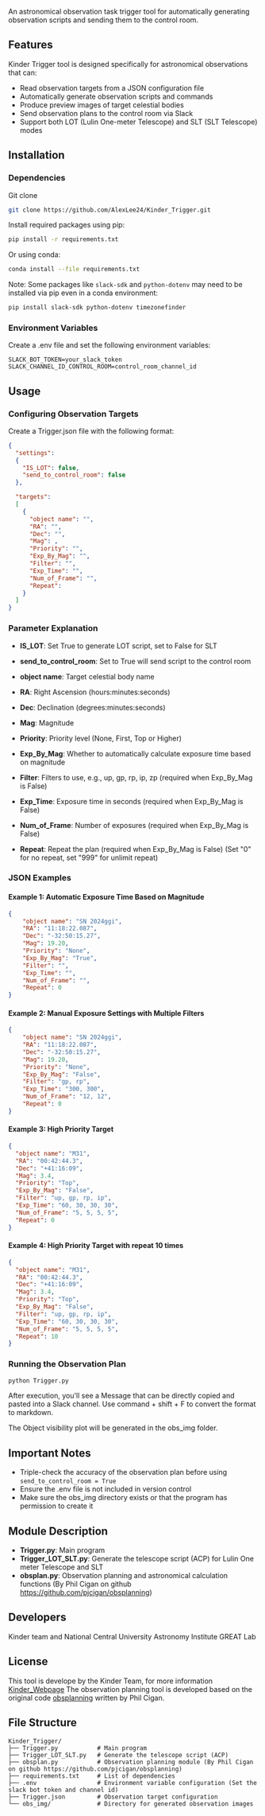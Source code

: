 An astronomical observation task trigger tool for automatically generating observation scripts and sending them to the control room.

## Features

Kinder Trigger tool is designed specifically for astronomical observations that can:

- Read observation targets from a JSON configuration file
- Automatically generate observation scripts and commands
- Produce preview images of target celestial bodies
- Send observation plans to the control room via Slack
- Support both LOT (Lulin One-meter Telescope) and SLT (SLT Telescope) modes

## Installation

### Dependencies

Git clone

```bash
git clone https://github.com/AlexLee24/Kinder_Trigger.git
```

Install required packages using pip:

```bash
pip install -r requirements.txt
```

Or using conda:

```bash
conda install --file requirements.txt
```

Note: Some packages like `slack-sdk` and `python-dotenv` may need to be installed via pip even in a conda environment:

```bash
pip install slack-sdk python-dotenv timezonefinder
```

### Environment Variables

Create a .env file and set the following environment variables:

```
SLACK_BOT_TOKEN=your_slack_token
SLACK_CHANNEL_ID_CONTROL_ROOM=control_room_channel_id
```

## Usage

### Configuring Observation Targets

Create a Trigger.json file with the following format:

```json
{
  "settings": 
  {
    "IS_LOT": false,
    "send_to_control_room": false
  },

  "targets": 
  [
    {
      "object name": "",
      "RA": "",
      "Dec": "",
      "Mag": ,
      "Priority": "",
      "Exp_By_Mag": "",
      "Filter": "",
      "Exp_Time": "",
      "Num_of_Frame": "",
      "Repeat": 
    }
  ]
}
```

### Parameter Explanation

- **IS_LOT**: Set True to generate LOT script, set to False for SLT
- **send_to_control_room**: Set to True will send script to the control room


- **object name**: Target celestial body name
- **RA**: Right Ascension (hours:minutes:seconds)
- **Dec**: Declination (degrees:minutes:seconds)
- **Mag**: Magnitude
- **Priority**: Priority level (None, First, Top or Higher)
- **Exp_By_Mag**: Whether to automatically calculate exposure time based on magnitude
- **Filter**: Filters to use, e.g., up, gp, rp, ip, zp (required when Exp_By_Mag is False)
- **Exp_Time**: Exposure time in seconds (required when Exp_By_Mag is False)
- **Num_of_Frame**: Number of exposures (required when Exp_By_Mag is False)
- **Repeat**: Repeat the plan (required when Exp_By_Mag is False) (Set "0" for no repeat, set "999" for unlimit repeat)

### JSON Examples

#### Example 1: Automatic Exposure Time Based on Magnitude

```json
{
    "object name": "SN 2024ggi",
    "RA": "11:18:22.087",
    "Dec": "-32:50:15.27",
    "Mag": 19.20,
    "Priority": "None",
    "Exp_By_Mag": "True",
    "Filter": "",
    "Exp_Time": "",
    "Num_of_Frame": "",
    "Repeat": 0
}
```

#### Example 2: Manual Exposure Settings with Multiple Filters

```json
{
    "object name": "SN 2024ggi",
    "RA": "11:18:22.087",
    "Dec": "-32:50:15.27",
    "Mag": 19.20,
    "Priority": "None",
    "Exp_By_Mag": "False",
    "Filter": "gp, rp",
    "Exp_Time": "300, 300",
    "Num_of_Frame": "12, 12",
    "Repeat": 0
}
```

#### Example 3: High Priority Target

```json
{
  "object name": "M31",
  "RA": "00:42:44.3",
  "Dec": "+41:16:09",
  "Mag": 3.4,
  "Priority": "Top",
  "Exp_By_Mag": "False",
  "Filter": "up, gp, rp, ip",
  "Exp_Time": "60, 30, 30, 30",
  "Num_of_Frame": "5, 5, 5, 5",
  "Repeat": 0
}
```

#### Example 4: High Priority Target with repeat 10 times

```json
{
  "object name": "M31",
  "RA": "00:42:44.3",
  "Dec": "+41:16:09",
  "Mag": 3.4,
  "Priority": "Top",
  "Exp_By_Mag": "False",
  "Filter": "up, gp, rp, ip",
  "Exp_Time": "60, 30, 30, 30",
  "Num_of_Frame": "5, 5, 5, 5",
  "Repeat": 10
}
```

### Running the Observation Plan

```bash
python Trigger.py
```

After execution, you'll see a Message that can be directly copied and pasted into a Slack channel. Use command + shift + F to convert the format to markdown.

The Object visibility plot will be generated in the obs_img folder.

## Important Notes

- Triple-check the accuracy of the observation plan before using `send_to_control_room = True`
- Ensure the .env file is not included in version control
- Make sure the obs_img directory exists or that the program has permission to create it

## Module Description

- **Trigger.py**: Main program
- **Trigger_LOT_SLT.py**: Generate the telescope script (ACP) for Lulin One meter Telescope and SLT
- **obsplan.py**: Observation planning and astronomical calculation functions (By Phil Cigan on github https://github.com/pjcigan/obsplanning)

## Developers

Kinder team and National Central University Astronomy Institute GREAT Lab

## License

This tool is develope by the Kinder Team, for more information [Kinder_Webpage](http://kinder.astro.ncu.edu.tw)
The observation planning tool is developed based on the original code [obsplanning](https://github.com/pjcigan/obsplanning) written by Phil Cigan.

## File Structure

```
Kinder_Trigger/
├── Trigger.py           # Main program
├── Trigger_LOT_SLT.py   # Generate the telescope script (ACP)
├── obsplan.py           # Observation planning module (By Phil Cigan on github https://github.com/pjcigan/obsplanning)
├── requirements.txt     # List of dependencies
├── .env                 # Environment variable configuration (Set the slack bot token and channel id)
├── Trigger.json         # Observation target configuration
└── obs_img/             # Directory for generated observation images
